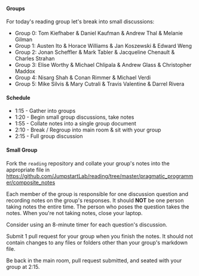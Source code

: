 #### Groups

For today's reading group let's break into small discussions:

* Group 0: Tom Kiefhaber & Daniel Kaufman & Andrew Thal & Melanie Gilman
* Group 1: Austen Ito & Horace Williams & Jan Koszewski & Edward Weng
* Group 2: Jonan Scheffler & Mark Tabler & Jacqueline Chenault & Charles Strahan
* Group 3: Elise Worthy & Michael Chlipala & Andrew Glass & Christopher Maddox
* Group 4: Nisarg Shah & Conan Rimmer & Michael Verdi
* Group 5: Mike Silvis & Mary Cutrali & Travis Valentine & Darrel Rivera

#### Schedule

* 1:15 - Gather into groups
* 1:20 - Begin small group discussions, take notes
* 1:55 - Collate notes into a single group document
* 2:10 - Break / Regroup into main room & sit with your group
* 2:15 - Full group discussion

#### Small Group

Fork the `reading` repository and collate your group's notes into the appropriate file in https://github.com/JumpstartLab/reading/tree/master/pragmatic_programmer/composite_notes

Each member of the group is responsible for one discussion question and recording notes on the group's responses. It should **NOT** be one person taking notes the entire time. The person who poses the question takes the notes. When you're not taking notes, close your laptop.

Consider using an 8-minute timer for each question's discussion.

Submit 1 pull request for your group when you finish the notes. It should not contain changes to any files or folders other than your group's markdown file.

Be back in the main room, pull request submitted, and seated with your group at 2:15.